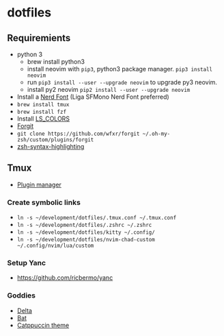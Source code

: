 # dotfiles

## Requiremients
- python 3
  - brew install python3
  - install neovim with `pip3`, python3 package manager. `pip3 install neovim`
  - run `pip3 install --user --upgrade neovim` to upgrade py3 neovim.
  - install py2 neovim `pip2 install --user --upgrade neovim`
- Install a [Nerd Font](https://github.com/ryanoasis/nerd-fonts) (Liga SFMono Nerd Font preferred)
- `brew install tmux`
- `brew install fzf`
- Install [LS_COLORS](https://github.com/trapd00r/LS_COLORS/issues/150#issuecomment-600887571)
- [Forgit](https://github.com/wfxr/forgit)
 - `git clone https://github.com/wfxr/forgit ~/.oh-my-zsh/custom/plugins/forgit`
- [zsh-syntax-highlighting](https://github.com/zsh-users/zsh-syntax-highlighting/blob/master/INSTALL.md)

## Tmux
- [Plugin manager](https://github.com/tmux-plugins/tpm)

### Create symbolic links
- `ln -s ~/development/dotfiles/.tmux.conf ~/.tmux.conf`
- `ln -s ~/development/dotfiles/.zshrc ~/.zshrc`
- `ln -s ~/development/dotfiles/kitty ~/.config/`
- `ln -s ~/development/dotfiles/nvim-chad-custom ~/.config/nvim/lua/custom`

### Setup Yanc
- https://github.com/ricbermo/yanc


### Goddies
- [Delta](https://github.com/dandavison/delta#installation)
- [Bat](https://github.com/sharkdp/bat)
 - [Catppuccin theme](https://github.com/catppuccin/bat)